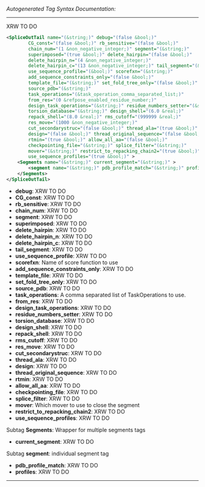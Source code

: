 <!-- THIS IS AN AUTOGENERATED FILE: Don't edit it directly, instead change the schema definition in the code itself. -->

_Autogenerated Tag Syntax Documentation:_

---
XRW TO DO

```xml
<SpliceOutTail name="(&string;)" debug="(false &bool;)"
        CG_const="(false &bool;)" rb_sensitive="(false &bool;)"
        chain_num="(1 &non_negative_integer;)" segment="(&string;)"
        superimposed="(true &bool;)" delete_hairpin="(false &bool;)"
        delete_hairpin_n="(4 &non_negative_integer;)"
        delete_hairpin_c="(13 &non_negative_integer;)" tail_segment="(&n_or_c;)"
        use_sequence_profile="(&bool;)" scorefxn="(&string;)"
        add_sequence_constraints_only="(false &bool;)"
        template_file="(&string;)" set_fold_tree_only="(false &bool;)"
        source_pdb="(&string;)"
        task_operations="(&task_operation_comma_separated_list;)"
        from_res="(0 &refpose_enabled_residue_number;)"
        design_task_operations="(&string;)" residue_numbers_setter="(&string;)"
        torsion_database="(&string;)" design_shell="(6.0 &real;)"
        repack_shell="(8.0 &real;)" rms_cutoff="(999999 &real;)"
        res_move="(1000 &non_negative_integer;)"
        cut_secondarystruc="(false &bool;)" thread_ala="(true &bool;)"
        design="(false &bool;)" thread_original_sequence="(false &bool;)"
        rtmin="(true &bool;)" allow_all_aa="(false &bool;)"
        checkpointing_file="(&string;)" splice_filter="(&string;)"
        mover="(&string;)" restrict_to_repacking_chain2="(true &bool;)"
        use_sequence_profiles="(true &bool;)" >
    <Segments name="(&string;)" current_segment="(&string;)" >
        <segment name="(&string;)" pdb_profile_match="(&string;)" profiles="(&string;)" />
    </Segments>
</SpliceOutTail>
```

-   **debug**: XRW TO DO
-   **CG_const**: XRW TO DO
-   **rb_sensitive**: XRW TO DO
-   **chain_num**: XRW TO DO
-   **segment**: XRW TO DO
-   **superimposed**: XRW TO DO
-   **delete_hairpin**: XRW TO DO
-   **delete_hairpin_n**: XRW TO DO
-   **delete_hairpin_c**: XRW TO DO
-   **tail_segment**: XRW TO DO
-   **use_sequence_profile**: XRW TO DO
-   **scorefxn**: Name of score function to use
-   **add_sequence_constraints_only**: XRW TO DO
-   **template_file**: XRW TO DO
-   **set_fold_tree_only**: XRW TO DO
-   **source_pdb**: XRW TO DO
-   **task_operations**: A comma separated list of TaskOperations to use.
-   **from_res**: XRW TO DO
-   **design_task_operations**: XRW TO DO
-   **residue_numbers_setter**: XRW TO DO
-   **torsion_database**: XRW TO DO
-   **design_shell**: XRW TO DO
-   **repack_shell**: XRW TO DO
-   **rms_cutoff**: XRW TO DO
-   **res_move**: XRW TO DO
-   **cut_secondarystruc**: XRW TO DO
-   **thread_ala**: XRW TO DO
-   **design**: XRW TO DO
-   **thread_original_sequence**: XRW TO DO
-   **rtmin**: XRW TO DO
-   **allow_all_aa**: XRW TO DO
-   **checkpointing_file**: XRW TO DO
-   **splice_filter**: XRW TO DO
-   **mover**: Which mover to use to close the segment
-   **restrict_to_repacking_chain2**: XRW TO DO
-   **use_sequence_profiles**: XRW TO DO


Subtag **Segments**:   Wrapper for multiple segments tags

-   **current_segment**: XRW TO DO


Subtag **segment**:   individual segment tag

-   **pdb_profile_match**: XRW TO DO
-   **profiles**: XRW TO DO

---
